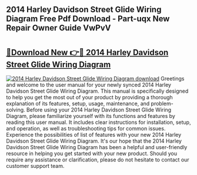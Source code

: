 ## 2014 Harley Davidson Street Glide Wiring Diagram Free Pdf Download - Part-uqx New Repair Owner Guide VwPvV

# <h2><a href="http://dfl58c8.blite.top/?on=2014+Harley+Davidson+Street+Glide+Wiring+Diagram">🔗Download New 👉🔴 2014 Harley Davidson Street Glide Wiring Diagram</a></h2>

[![2014 Harley Davidson Street Glide Wiring Diagram download](https://i.imgur.com/lujVjoI.png)](http://dfl58c8.blite.top/?on=2014+Harley+Davidson+Street+Glide+Wiring+Diagram)
Greetings and welcome to the user manual for your newly synced 2014 Harley Davidson Street Glide Wiring Diagram. This manual is specifically designed to help you get the most out of your product by providing a thorough explanation of its features, setup, usage, maintenance, and problem-solving. Before using your 2014 Harley Davidson Street Glide Wiring Diagram, please familiarize yourself with its functions and features by reading this user manual. It includes clear instructions for installation, setup, and operation, as well as troubleshooting tips for common issues. Experience the possibilities of list of features with your new 2014 Harley Davidson Street Glide Wiring Diagram. It's our hope that the 2014 Harley Davidson Street Glide Wiring Diagram has been a helpful and user-friendly resource in helping you get started with your new product. Should you require any assistance or clarification, please do not hesitate to contact our customer support team.
